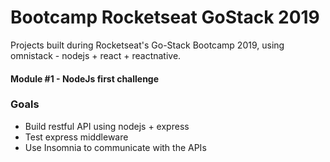 # Bootcamp Rocketseat GoStack 2019
Projects built during Rocketseat's Go-Stack Bootcamp 2019, using omnistack - nodejs + react + reactnative.

#### Module #1 - NodeJs first challenge

### Goals
- Build restful API using nodejs + express 
- Test express middleware
- Use Insomnia to communicate with the APIs

